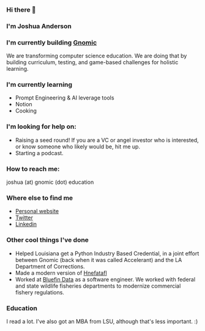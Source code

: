 ### Hi there 👋

### I'm Joshua Anderson

### I'm currently building [Gnomic](https://gnomic.education)
We are transforming computer science education. We are doing that by building curriculum, testing, and game-based challenges for holistic learning.

### I'm currently learning
- Prompt Engineering & AI leverage tools
- Notion
- Cooking

### I'm looking for help on:
- Raising a seed round! If you are a VC or angel investor who is interested, or know someone who likely would be, hit me up.
- Starting a podcast.

### How to reach me:
joshua (at) gnomic (dot) education

### Where else to find me
- [Personal website](https://joshuaa.dev)
- [Twitter](https://twitter.com/joshuaa_eth)
- [Linkedin](https://www.linkedin.com/in/joshua-anderson-mba-2aab9b89/)

### Other cool things I've done
- Helped Louisiana get a Python Industry Based Credential, in a joint effort between Gnomic (back when it was called Accelerant) and the LA Department of Corrections.
- Made a modern version of [Hnefatafl](https://github.com/Joshuatanderson/hnefatafl)
- Worked at [Bluefin Data](https://www.bluefindata.com/) as a software engineer. We worked with federal and state wildlife fisheries departments to modernize commercial fishery regulations.

### Education
I read a lot. I've also got an MBA from LSU, although that's less important. :) 


